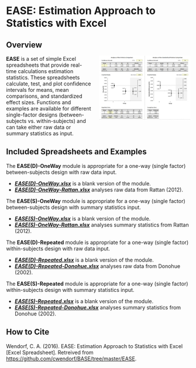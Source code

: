 # EASE: Estimation Approach to Statistics with Excel

## Overview

<img src="EASE.jpg" alt="EASE" align="right" style="padding: 0px 0px 20px 20px;">

**EASE** is a set of simple Excel spreadsheets that provide real-time calculations estimation statistics. These spreadsheets calculate, test, and plot confidence intervals for means, mean comparisons, and standardized effect sizes. Functions and examples are available for different single-factor designs (between-subjects vs. within-subjects) and can take either raw data or summary statistics as input. 

## Included Spreadsheets and Examples

The **EASE(D)-OneWay** module is appropriate for a one-way (single factor) between-subjects design with raw data input.

- [**_EASE(D)-OneWay.xlsx_**](https://github.com/cwendorf/BASE/raw/master/EASE/EASE(D)-OneWay.xlsx) is a blank version of the module.
- [**_EASE(D)-OneWay-Rattan.xlsx_**](https://github.com/cwendorf/BASE/raw/master/EASE/EASE(D)-OneWay-Rattan.xlsx) analyses raw data from Rattan (2012).

The **EASE(S)-OneWay** module is appropriate for a one-way (single factor) between-subjects design with summary statistics input.

- [**_EASE(S)-OneWay.xlsx_**](https://github.com/cwendorf/BASE/raw/master/EASE/EASE(S)-OneWay.xlsx) is a blank version of the module.
- [**_EASE(S)-OneWay-Rattan.xlsx_**](https://github.com/cwendorf/BASE/raw/master/EASE/EASE(S)-OneWay-Rattan.xlsx) analyses summary statistics from Rattan (2012).

The **EASE(D)-Repeated** module is appropriate for a one-way (single factor) within-subjects design with raw data input.

- [**_EASE(D)-Repeated.xlsx_**](https://github.com/cwendorf/BASE/raw/master/EASE/EASE(D)-Repeated.xlsx) is a blank version of the module.
- [**_EASE(D)-Repeated-Donohue.xlsx_**](https://github.com/cwendorf/BASE/raw/master/EASE/EASE(D)-Repeated-Donohue.xlsx) analyses raw data from Donohue (2002).

The **EASE(S)-Repeated** module is appropriate for a one-way (single factor) within-subjects design with summary statistics input.

- [**_EASE(S)-Repeated.xlsx_**](https://github.com/cwendorf/BASE/raw/master/EASE/EASE(S)-Repeated.xlsx) is a blank version of the module.
- [**_EASE(S)-Repeated-Donohue.xlsx_**](https://github.com/cwendorf/BASE/raw/master/EASE/EASE(S)-Repeated-Donohue.xlsx) analyses summary statistics from Donohue (2002).

## How to Cite

Wendorf, C. A. (2016). EASE: Estimation Approach to Statistics with Excel [Excel Spreadsheet]. Retreived from https://github.com/cwendorf/BASE/tree/master/EASE.
